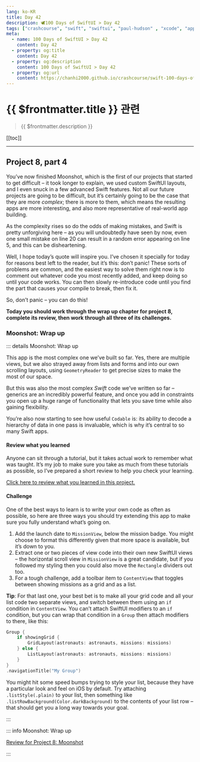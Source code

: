 ```yaml
---
lang: ko-KR
title: Day 42
description: 🕊️100 Days of SwiftUI > Day 42
tags: ["crashcourse", "swift", "swiftui", "paul-hudson" , "xcode", "appstore"]
meta:
  - name: 100 Days of SwiftUI > Day 42
    content: Day 42
  - property: og:title
    content: Day 42
  - property: og:description
    content: 100 Days of SwiftUI > Day 42
  - property: og:url
    content: https://chanhi2000.github.io/crashcourse/swift-100-days-of-swiftui/42.html
---
```


# {{ $frontmatter.title }} 관련

> {{ $frontmatter.description }}

[[toc]]

---

## Project 8, part 4

You’ve now finished Moonshot, which is the first of our projects that started to get difficult – it took longer to explain, we used custom SwiftUI layouts, and I even snuck in a few advanced Swift features. Not all our future projects are going to be difficult, but it’s certainly going to be the case that they are more _complex_; there is more to them, which means the resulting apps are more interesting, and also more representative of real-world app building.

As the complexity rises so do the odds of making mistakes, and Swift is pretty unforgiving here – as you will undoubtedly have seen by now, even one small mistake on line 20 can result in a random error appearing on line 5, and this can be disheartening.

Well, I hope today’s quote will inspire you. I’ve chosen it specially for today for reasons best left to the reader, but it’s this: don’t panic! These sorts of problems are common, and the easiest way to solve them right now is to comment out whatever code you most recently added, and keep doing so until your code works. You can then slowly re-introduce code until you find the part that causes your compile to break, then fix it.

So, don’t panic – you can do this!

__Today you should work through the wrap up chapter for project 8, complete its review, then work through all three of its challenges.__

### Moonshot: Wrap up

::: details Moonshot: Wrap up

This app is the most complex one we’ve built so far. Yes, there are multiple views, but we also strayed away from lists and forms and into our own scrolling layouts, using `GeometryReader` to get precise sizes to make the most of our space.

But this was also the most complex _Swift_ code we’ve written so far – generics are an incredibly powerful feature, and once you add in constraints you open up a huge range of functionality that lets you save time while also gaining flexibility.

You’re also now starting to see how useful `Codable` is: its ability to decode a hierarchy of data in one pass is invaluable, which is why it’s central to so many Swift apps.

#### Review what you learned

Anyone can sit through a tutorial, but it takes actual work to remember what was taught. It’s my job to make sure you take as much from these tutorials as possible, so I’ve prepared a short review to help you check your learning.

[Click here to review what you learned in this project.][moonshot]

#### Challenge

One of the best ways to learn is to write your own code as often as possible, so here are three ways you should try extending this app to make sure you fully understand what’s going on.

1. Add the launch date to `MissionView`, below the mission badge. You might choose to format this differently given that more space is available, but it’s down to you.
2. Extract one or two pieces of view code into their own new SwiftUI views – the horizontal scroll view in `MissionView` is a great candidate, but if you followed my styling then you could also move the `Rectangle` dividers out too.
3. For a tough challenge, add a toolbar item to `ContentView` that toggles between showing missions as a grid and as a list.

__Tip__: For that last one, your best bet is to make all your grid code and all your list code two separate views, and switch between them using an `if` condition in `ContentView`. You can’t attach SwiftUI modifiers to an `if` condition, but you can wrap that condition in a `Group` then attach modifiers to there, like this:

```swift
Group {
    if showingGrid {
        GridLayout(astronauts: astronauts, missions: missions)
    } else {
        ListLayout(astronauts: astronauts, missions: missions)
    }
}
.navigationTitle("My Group")
```

You might hit some speed bumps trying to style your list, because they have a particular look and feel on iOS by default. Try attaching `.listStyle(.plain)` to your list, then something like `.listRowBackground(Color.darkBackground)` to the contents of your list row – that should get you a long way towards your goal.

:::

::: info Moonshot: Wrap up

[Review for Project 8: Moonshot][moonshot]

:::

[moonshot]: https://www.hackingwithswift.com/review/ios-swiftui/moonshot